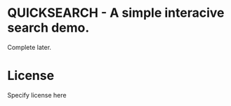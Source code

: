 # QUICKSEARCH - A simple interacive search demo.


Complete later.


# License

Specify license here
